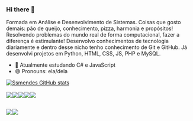 ### Hi there 👋

Formada em Análise e Desenvolvimento de Sistemas. Coisas que gosto demais: pão de queijo, conhecimento, pizza, harmonia e propósitos! Resolvendo problemas do mundo real de forma computacional, fazer a diferença é estimulante! 
Desenvolvo conhecimentos de tecnologia diariamente e dentro desse nicho tenho conhecimento de Git e GitHub. Já desenvolvi projetos em Python, HTML, CSS, JS, PHP e MySQL.

- 🌱 Atualmente estudando C# e JavaScript
- 😄 Pronouns: ela/dela

[![Ssmendes GitHub stats](https://github-readme-stats.vercel.app/api?username=ssmendes)](https://github.com/ssmendes/github-readme-stats) <br><br>
<img src="https://img.shields.io/badge/HTML5-E34F26?style=for-the-badge&logo=html5&logoColor=white"><img src="https://img.shields.io/badge/CSS3-1572B6?style=for-the-badge&logo=css3&logoColor=white"><img src="https://img.shields.io/badge/JavaScript-F7DF1E?style=for-the-badge&logo=javascript&logoColor=black"><img src="https://img.shields.io/badge/PHP-777BB4?style=for-the-badge&logo=php&logoColor=white"><img src="https://img.shields.io/badge/Python-14354C?style=for-the-badge&logo=python&logoColor=white">

##

<a href="https://www.linkedin.com/in/stellasiqueira/"><img src="https://img.shields.io/badge/LinkedIn-0077B5?style=for-the-badge&logo=linkedin&logoColor=white"></a><a href="mailto: ssmendes02@gmail.com"><img src="https://img.shields.io/badge/Gmail-D14836?style=for-the-badge&logo=gmail&logoColor=white"></a>

<!-- ![Snake animation](https://github.com/ssmendes/blob/output/github-contribution-grid-snake.svg) -->

<!--
![Badge em Desenvolvimento](http://img.shields.io/static/v1?label=STATUS&message=EM%20DESENVOLVIMENTO&color=GREEN&style=for-the-badge)
-->
